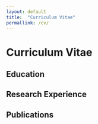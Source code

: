 ```yaml
---
layout: default
title:  "Curriculum Vitae"
permallink: /cv/
---
```


# Curriculum Vitae

## Education

## Research Experience

## Publications

